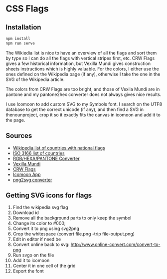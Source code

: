 # CSS Flags

## Installation

```sh
npm install
npm run serve
```

The Wikiedia list is nice to have an overview of all the flags and sort them by
type so I can do all the flags with vertical stripes first, etc. CRW Flags gives
a few historical information, but Vexilla Mundi gives construction sheets
instructions which is highly valuable. For the colors, I either use the ones
defined on the Wikipedia page (if any), otherwise I take the one in the SVG of
the Wikipedia article.

The colors from CRW Flags are too bright, and those of Vexila Mundi are in
pantone and my pantone2hex converter does not always gives nice results.

I use Icomoon to add custom SVG to my Symbols font. I search on the UTF8
database to get the correct unicode (if any), and then find a SVG in
thenounproject, crop it so it exactly fits the canvas in icomoon and add it to
the page.

## Sources

- [Wikipedia list of countries with national flags][1]
- [ISO 3166 list of countries][2]
- [RGB/HEXA/PANTONE Converter][3]
- [Vexilla Mundi][4]
- [CRW Flags][5]
- [Icomoon App][6]
- [png2svg converter][7]

## Getting SVG icons for flags

1. Find the wikipedia svg flag
2. Download id
3. Remove all the background parts to only keep the symbol
4. Change its color to #000;
5. Convert it to png using svg2png
6. Crop the whitespace (convert file.png -trip file-output.png)
7. Edit in editor if need be
8. Convert online back to svg: http://www.online-convert.com/convert-to-png
9. Run svgo on the file
10. Add it to icomoon
11. Center it in one cell of the grid
12. Export the font


[1]: http://en.wikipedia.org/wiki/List_of_countries_by_style_of_national_flags
[2]: https://raw.githubusercontent.com/lukes/ISO-3166-Countries-with-Regional-Codes/master/all/all.json
[3]: http://rgb.to/
[4]: http://www.vexilla-mundi.com/
[5]: http://www.crwflags.com/fotw/flags/country.html
[6]: https://icomoon.io/app/#/select
[7]: http://www.online-convert.com/convert-to-png

